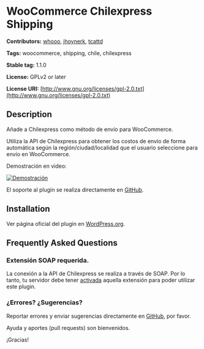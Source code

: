 # WooCommerce Chilexpress Shipping
**Contributors:** [whooo](https://github.com/whooohq), [jhoynerk](https://github.com/jhoynerk), [tcattd](https://github.com/tcattd)

**Tags:** woocommerce, shipping, chile, chilexpress

**Stable tag:** 1.1.0

**License:** GPLv2 or later

**License URI:** [http://www.gnu.org/licenses/gpl-2.0.txt](http://www.gnu.org/licenses/gpl-2.0.txt)


## Description
Añade a Chilexpress como método de envío para WooCommerce.

Utiliza la API de Chilexpress para obtener los costos de envío de forma automática según la región/ciudad/localidad que el usuario seleccione para envío en WooCommerce.

Demostración en video:

[![Demostración](https://img.youtube.com/vi/JaLp1wmtKlk/0.jpg)](https://www.youtube.com/watch?v=JaLp1wmtKlk)

El soporte al plugin se realiza directamente en [GitHub](https://github.com/whooohq/whq-woocommerce-chilexpress-shipping/issues).


## Installation
Ver página oficial del plugin en [WordPress.org](https://wordpress.org/plugins/woo-chilexpress-shipping/).


## Frequently Asked Questions

### Extensión SOAP requerida.
La conexión a la API de Chilexpress se realiza a través de SOAP. Por lo tanto, tu servidor debe tener [activada](http://php.net/manual/en/book.soap.php) aquella extensión para poder utilizar este plugin.


### ¿Errores? ¿Sugerencias?
Reportar errores y enviar sugerencias directamente en [GitHub](https://github.com/whooohq/whq-woocommerce-chilexpress-shipping/issues), por favor.

Ayuda y aportes (pull requests) son bienvenidos.

¡Gracias!
